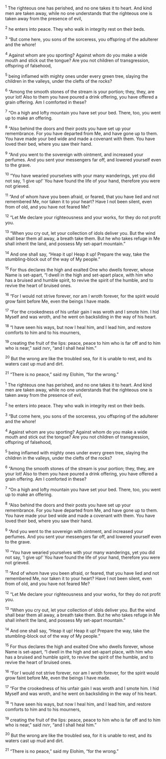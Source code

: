 <sup>1</sup> The righteous one has perished, and no one takes it to heart. And kind men are taken away, while no one understands that the righteous one is taken away from the presence of evil,

<sup>2</sup> he enters into peace. They who walk in integrity rest on their beds.

<sup>3</sup> “But come here, you sons of the sorceress, you offspring of the adulterer and the whore!

<sup>4</sup> Against whom are you sporting? Against whom do you make a wide mouth and stick out the tongue? Are you not children of transgression, offspring of falsehood,

<sup>5</sup> being inflamed with mighty ones under every green tree, slaying the children in the valleys, under the clefts of the rocks?

<sup>6</sup> “Among the smooth stones of the stream is your portion; they, they, are your lot! Also to them you have poured a drink offering, you have offered a grain offering. Am I comforted in these?

<sup>7</sup> “On a high and lofty mountain you have set your bed. There, too, you went up to make an offering.

<sup>8</sup> “Also behind the doors and their posts you have set up your remembrance. For you have departed from Me, and have gone up to them. You have made your bed wide and made a covenant with them. You have loved their bed, where you saw their hand.

<sup>9</sup> “And you went to the sovereign with ointment, and increased your perfumes. And you sent your messengers far off, and lowered yourself even to the grave.

<sup>10</sup> “You have wearied yourselves with your many wanderings, yet you did not say, ‘I give up!’ You have found the life of your hand, therefore you were not grieved.

<sup>11</sup> “And of whom have you been afraid, or feared, that you have lied and not remembered Me, nor taken it to your heart? Have I not been silent, even from of old, and you have not feared Me?

<sup>12</sup> “Let Me declare your righteousness and your works, for they do not profit you.

<sup>13</sup> “When you cry out, let your collection of idols deliver you. But the wind shall bear them all away, a breath take them. But he who takes refuge in Me shall inherit the land, and possess My set-apart mountain.”

<sup>14</sup> And one shall say, “Heap it up! Heap it up! Prepare the way, take the stumbling-block out of the way of My people.”

<sup>15</sup> For thus declares the high and exalted One who dwells forever, whose Name is set-apart, “I dwell in the high and set-apart place, with him who has a bruised and humble spirit, to revive the spirit of the humble, and to revive the heart of bruised ones.

<sup>16</sup> “For I would not strive forever, nor am I wroth forever, for the spirit would grow faint before Me, even the beings I have made.

<sup>17</sup> “For the crookedness of his unfair gain I was wroth and I smote him. I hid Myself and was wroth, and he went on backsliding in the way of his heart.

<sup>18</sup> “I have seen his ways, but now I heal him, and I lead him, and restore comforts to him and to his mourners,

<sup>19</sup> creating the fruit of the lips: peace, peace to him who is far off and to him who is near,” said יהוה, “and I shall heal him.”

<sup>20</sup> But the wrong are like the troubled sea, for it is unable to rest, and its waters cast up mud and dirt.

<sup>21</sup> “There is no peace,” said my Elohim, “for the wrong.”

<sup>1</sup> The righteous one has perished, and no one takes it to heart. And kind men are taken away, while no one understands that the righteous one is taken away from the presence of evil,

<sup>2</sup> he enters into peace. They who walk in integrity rest on their beds.

<sup>3</sup> “But come here, you sons of the sorceress, you offspring of the adulterer and the whore!

<sup>4</sup> Against whom are you sporting? Against whom do you make a wide mouth and stick out the tongue? Are you not children of transgression, offspring of falsehood,

<sup>5</sup> being inflamed with mighty ones under every green tree, slaying the children in the valleys, under the clefts of the rocks?

<sup>6</sup> “Among the smooth stones of the stream is your portion; they, they, are your lot! Also to them you have poured a drink offering, you have offered a grain offering. Am I comforted in these?

<sup>7</sup> “On a high and lofty mountain you have set your bed. There, too, you went up to make an offering.

<sup>8</sup> “Also behind the doors and their posts you have set up your remembrance. For you have departed from Me, and have gone up to them. You have made your bed wide and made a covenant with them. You have loved their bed, where you saw their hand.

<sup>9</sup> “And you went to the sovereign with ointment, and increased your perfumes. And you sent your messengers far off, and lowered yourself even to the grave.

<sup>10</sup> “You have wearied yourselves with your many wanderings, yet you did not say, ‘I give up!’ You have found the life of your hand, therefore you were not grieved.

<sup>11</sup> “And of whom have you been afraid, or feared, that you have lied and not remembered Me, nor taken it to your heart? Have I not been silent, even from of old, and you have not feared Me?

<sup>12</sup> “Let Me declare your righteousness and your works, for they do not profit you.

<sup>13</sup> “When you cry out, let your collection of idols deliver you. But the wind shall bear them all away, a breath take them. But he who takes refuge in Me shall inherit the land, and possess My set-apart mountain.”

<sup>14</sup> And one shall say, “Heap it up! Heap it up! Prepare the way, take the stumbling-block out of the way of My people.”

<sup>15</sup> For thus declares the high and exalted One who dwells forever, whose Name is set-apart, “I dwell in the high and set-apart place, with him who has a bruised and humble spirit, to revive the spirit of the humble, and to revive the heart of bruised ones.

<sup>16</sup> “For I would not strive forever, nor am I wroth forever, for the spirit would grow faint before Me, even the beings I have made.

<sup>17</sup> “For the crookedness of his unfair gain I was wroth and I smote him. I hid Myself and was wroth, and he went on backsliding in the way of his heart.

<sup>18</sup> “I have seen his ways, but now I heal him, and I lead him, and restore comforts to him and to his mourners,

<sup>19</sup> creating the fruit of the lips: peace, peace to him who is far off and to him who is near,” said יהוה, “and I shall heal him.”

<sup>20</sup> But the wrong are like the troubled sea, for it is unable to rest, and its waters cast up mud and dirt.

<sup>21</sup> “There is no peace,” said my Elohim, “for the wrong.”

